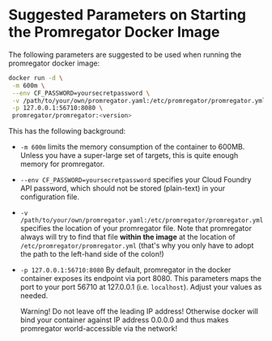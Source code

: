 # Suggested Parameters on Starting the Promregator Docker Image

The following parameters are suggested to be used when running the promregator docker image:

```bash
docker run -d \
 -m 600m \
 --env CF_PASSWORD=yoursecretpassword \
 -v /path/to/your/own/promregator.yaml:/etc/promregator/promregator.yml \
 -p 127.0.0.1:56710:8080 \
 promregator/promregator:<version>
```
This has the following background:

* `-m 600m` limits the memory consumption of the container to 600MB. Unless you have a super-large set of targets, this is quite enough memory for promregator.
* `--env CF_PASSWORD=yoursecretpassword` specifies your Cloud Foundry API password, which should not be stored (plain-text) in your configuration file.
* `-v /path/to/your/own/promregator.yaml:/etc/promregator/promregator.yml` specifies the location of your promregator file. Note that promregator always will try to find that file **within the image** at the location of `/etc/promregator/promregator.yml` (that's why you only have to adopt the path to the left-hand side of the colon!)
* `-p 127.0.0.1:56710:8080` By default, promregator in the docker container exposes its endpoint via port 8080. This parameters maps the port to your port 56710 at 127.0.0.1 (i.e. `localhost`). Adjust your values as needed.
  
  Warning! Do not leave off the leading IP address! Otherwise docker will bind your container against IP address 0.0.0.0 and thus makes promregator world-accessible via the network!
